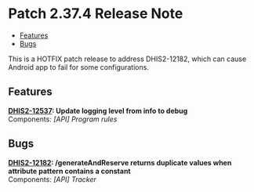 # Patch 2.37.4 Release Note

  - [Features](#features)
  - [Bugs](#bugs)

This is a HOTFIX patch release to address DHIS2-12182, which can cause Android app to fail for some configurations.

## Features

**[DHIS2-12537](https://jira.dhis2.org/browse/DHIS2-12537): Update logging level from info to debug**  
Components: _[API] Program rules_

## Bugs

**[DHIS2-12182](https://jira.dhis2.org/browse/DHIS2-12182): /generateAndReserve returns duplicate values when attribute pattern contains a constant**  
Components: _[API] Tracker_

